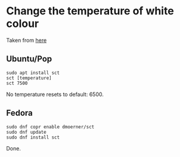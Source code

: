 # Change the temperature of white colour

Taken from [here](https://www.debugpoint.com/adjust-color-temperature-ubuntu-terminal/)

## Ubuntu/Pop

~~~
sudo apt install sct
sct [temperature]
sct 7500
~~~

No temperature resets to default: 6500.

## Fedora

~~~
sudo dnf copr enable dmoerner/sct
sudo dnf update
sudo dnf install sct
~~~

Done. 
